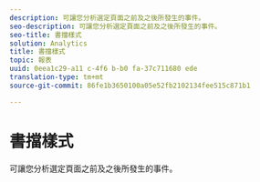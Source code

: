 ```yaml
---
description: 可讓您分析選定頁面之前及之後所發生的事件。
seo-description: 可讓您分析選定頁面之前及之後所發生的事件。
seo-title: 書擋樣式
solution: Analytics
title: 書擋樣式
topic: 報表
uuid: 0eea1c29-a11 c-4f6 b-b0 fa-37c711680 ede
translation-type: tm+mt
source-git-commit: 86fe1b3650100a05e52fb2102134fee515c871b1

---
```



# 書擋樣式

可讓您分析選定頁面之前及之後所發生的事件。


